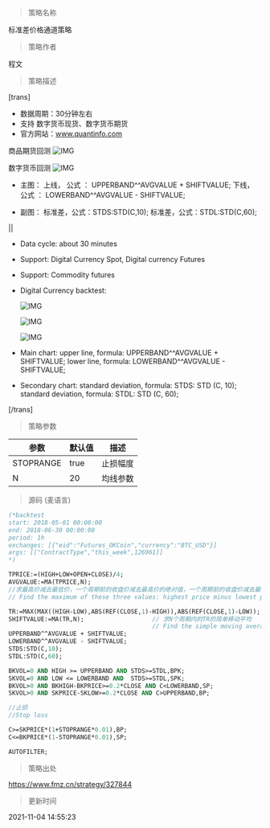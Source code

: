 
> 策略名称

标准差价格通道策略

> 策略作者

程文

> 策略描述

[trans]
- 数据周期：30分钟左右
- 支持 数字货币现货、数字货币期货
- 官方网站：www.quantinfo.com

商品期货回测
![IMG](https://www.fmz.cn/upload/asset/f58bc64ccfc4dca7cc1905b238f07dd7.png)

数字货币回测
![IMG](https://www.fmz.cn/upload/asset/5a92307691b3946e7bc5be0cb58a1e26.png)

- 主图：
  上线， 公式 ： UPPERBAND^^AVGVALUE + SHIFTVALUE;
  下线， 公式 ： LOWERBAND^^AVGVALUE - SHIFTVALUE;

- 副图：
  标准差，公式：STDS:STD(C,10);
  标准差，公式：STDL:STD(C,60);

||

- Data cycle: about 30 minutes
- Support: Digital Currency Spot, Digital currency Futures
- Support: Commodity futures

- Digital Currency backtest:
  
  ![IMG](https://www.fmz.cn/upload/asset/d5830a58e1b3aca111849d77173ac822.png)  

  ![IMG](https://www.fmz.cn/upload/asset/5bbb1e2f4030ce3116263aa6a65a4be9.png)  

  ![IMG](https://www.fmz.cn/upload/asset/e5a726a2bfe6570c06dd043c9ee5545c.png) 

- Main chart:
  upper line, formula: UPPERBAND^^AVGVALUE + SHIFTVALUE;
  lower line, formula: LOWERBAND^^AVGVALUE - SHIFTVALUE;

- Secondary chart:
  standard deviation, formula: STDS: STD (C, 10);
  standard deviation, formula: STDL: STD (C, 60);

[/trans]

> 策略参数



|参数|默认值|描述|
|----|----|----|
|STOPRANGE|true|止损幅度|Stop loss range|
|N|20|均线参数|average line index|


> 源码 (麦语言)

``` pascal
(*backtest
start: 2018-05-01 00:00:00
end: 2018-06-30 00:00:00
period: 1h
exchanges: [{"eid":"Futures_OKCoin","currency":"BTC_USD"}]
args: [["ContractType","this_week",126961]]
*)

TPRICE:=(HIGH+LOW+OPEN+CLOSE)/4;
AVGVALUE:=MA(TPRICE,N);
//求最高价减去最低价，一个周期前的收盘价减去最高价的绝对值，一个周期前的收盘价减去最低价的绝对值，这三个值中的最大值
// Find the maximum of these three values: highest price minus lowest price, the absolute value of (closing price a cycle ago minus the highest price）, the absolute value of （closing price a cycle ago minus the lowest price）

TR:=MAX(MAX((HIGH-LOW),ABS(REF(CLOSE,1)-HIGH)),ABS(REF(CLOSE,1)-LOW));
SHIFTVALUE:=MA(TR,N);                   // 求N个周期内的TR的简单移动平均
                                        // Find the simple moving average of TR in N cycles
UPPERBAND^^AVGVALUE + SHIFTVALUE;
LOWERBAND^^AVGVALUE - SHIFTVALUE;
STDS:STD(C,10);
STDL:STD(C,60);

BKVOL=0 AND HIGH >= UPPERBAND AND STDS>=STDL,BPK;
SKVOL=0 AND LOW <= LOWERBAND AND  STDS>=STDL,SPK;
BKVOL>0 AND BKHIGH-BKPRICE>=0.2*CLOSE AND C<LOWERBAND,SP;
SKVOL>0 AND SKPRICE-SKLOW>=0.2*CLOSE AND C>UPPERBAND,BP;

//止损
//Stop loss

C>=SKPRICE*(1+STOPRANGE*0.01),BP;
C<=BKPRICE*(1-STOPRANGE*0.01),SP;

AUTOFILTER;
```

> 策略出处

https://www.fmz.cn/strategy/327844

> 更新时间

2021-11-04 14:55:23
